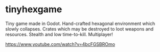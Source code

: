 # tinyhexgame

Tiny game made in Godot. Hand-crafted hexagonal environment which slowly collapses. Crates which may be destroyed to loot weapons and resources. Stealth and low time-to-kill. Multiplayer!

https://www.youtube.com/watch?v=4bcFGSBROmo
